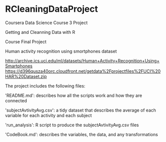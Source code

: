 # RCleaningDataProject
Coursera Data Science Course 3 Project

Getting and Cleanning Data with R

Course Final Project

Human activity recognition using smortphones dataset

http://archive.ics.uci.edu/ml/datasets/Human+Activity+Recognition+Using+Smartphones
https://d396qusza40orc.cloudfront.net/getdata%2Fprojectfiles%2FUCI%20HAR%20Dataset.zip

The project includes the following files:

'README.md': describes how all the scripts work and how they are connected

'subjectAvtivityAvg.csv': a tidy dataset that describes the average of each variable for each activity and each subject

'run_analysis': R script to produce the subjectAvtivityAvg.csv files

'CodeBook.md': describes the variables, the data, and any transformations
